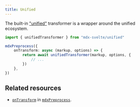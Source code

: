 ```yaml
---
title: Unified
---
```


The built-in ["unified"](https://github.com/unifiedjs/unified) transformer is a wrapper around the unified ecosystem.

```ts
import { unifiedTransformer } from "mdx-svelte/unified"

mdxPreprocess({
    onTransform: async (markup, options) => {
        return await unifiedTransformer(markup, options, {
            // ...
        })
    },
})
```

## Related resources

-   [`onTransform`](/docs/mdx-svelte/options#ontransform) in [`mdxPreprocess`](/docs/mdx-svelte/install#setup).
